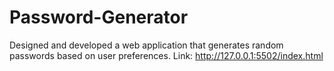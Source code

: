 # Password-Generator
Designed and developed a web application that generates random passwords based on user preferences.
Link: http://127.0.0.1:5502/index.html
